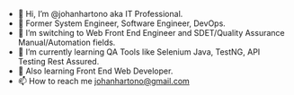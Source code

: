 - 👋 Hi, I’m @johanhartono aka IT Professional.
- 👀 Former System Engineer, Software Engineer, DevOps.
- 👀 I’m switching to Web Front End Engineer and SDET/Quality Assurance Manual/Automation fields.
- 🌱 I’m currently learning QA Tools like Selenium Java, TestNG, API Testing Rest Assured.
- 🌱 Also learning Front End Web Developer.
- 📫 How to reach me johanhartono@gmail.com

<!---
johanhartono/johanhartono is a ✨ special ✨ repository because its `README.md` (this file) appears on your GitHub profile.
You can click the Preview link to take a look at your changes.
--->
